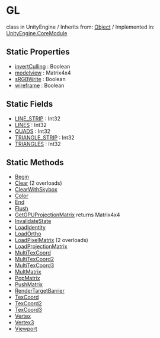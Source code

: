 # GL
class in UnityEngine
 / Inherits from: <a href="https://docs.unity3d.com/6000.0/Documentation/ScriptReference/Object.html">Object</a> / Implemented in: <a href="https://docs.unity3d.com/6000.0/Documentation/ScriptReference/UnityEngine.CoreModule.html">UnityEngine.CoreModule</a>

## Static Properties
- <a href="https://docs.unity3d.com/6000.0/Documentation/ScriptReference/GL-invertCulling.html">invertCulling</a> : Boolean
- <a href="https://docs.unity3d.com/6000.0/Documentation/ScriptReference/GL-modelview.html">modelview</a> : Matrix4x4
- <a href="https://docs.unity3d.com/6000.0/Documentation/ScriptReference/GL-sRGBWrite.html">sRGBWrite</a> : Boolean
- <a href="https://docs.unity3d.com/6000.0/Documentation/ScriptReference/GL-wireframe.html">wireframe</a> : Boolean

## Static Fields
- <a href="https://docs.unity3d.com/6000.0/Documentation/ScriptReference/GL-LINE_STRIP.html">LINE_STRIP</a> : Int32
- <a href="https://docs.unity3d.com/6000.0/Documentation/ScriptReference/GL-LINES.html">LINES</a> : Int32
- <a href="https://docs.unity3d.com/6000.0/Documentation/ScriptReference/GL-QUADS.html">QUADS</a> : Int32
- <a href="https://docs.unity3d.com/6000.0/Documentation/ScriptReference/GL-TRIANGLE_STRIP.html">TRIANGLE_STRIP</a> : Int32
- <a href="https://docs.unity3d.com/6000.0/Documentation/ScriptReference/GL-TRIANGLES.html">TRIANGLES</a> : Int32

## Static Methods
- <a href="https://docs.unity3d.com/6000.0/Documentation/ScriptReference/GL.Begin.html">Begin</a>
- <a href="https://docs.unity3d.com/6000.0/Documentation/ScriptReference/GL.Clear.html">Clear</a> (2 overloads)
- <a href="https://docs.unity3d.com/6000.0/Documentation/ScriptReference/GL.ClearWithSkybox.html">ClearWithSkybox</a>
- <a href="https://docs.unity3d.com/6000.0/Documentation/ScriptReference/GL.Color.html">Color</a>
- <a href="https://docs.unity3d.com/6000.0/Documentation/ScriptReference/GL.End.html">End</a>
- <a href="https://docs.unity3d.com/6000.0/Documentation/ScriptReference/GL.Flush.html">Flush</a>
- <a href="https://docs.unity3d.com/6000.0/Documentation/ScriptReference/GL.GetGPUProjectionMatrix.html">GetGPUProjectionMatrix</a> returns Matrix4x4
- <a href="https://docs.unity3d.com/6000.0/Documentation/ScriptReference/GL.InvalidateState.html">InvalidateState</a>
- <a href="https://docs.unity3d.com/6000.0/Documentation/ScriptReference/GL.LoadIdentity.html">LoadIdentity</a>
- <a href="https://docs.unity3d.com/6000.0/Documentation/ScriptReference/GL.LoadOrtho.html">LoadOrtho</a>
- <a href="https://docs.unity3d.com/6000.0/Documentation/ScriptReference/GL.LoadPixelMatrix.html">LoadPixelMatrix</a> (2 overloads)
- <a href="https://docs.unity3d.com/6000.0/Documentation/ScriptReference/GL.LoadProjectionMatrix.html">LoadProjectionMatrix</a>
- <a href="https://docs.unity3d.com/6000.0/Documentation/ScriptReference/GL.MultiTexCoord.html">MultiTexCoord</a>
- <a href="https://docs.unity3d.com/6000.0/Documentation/ScriptReference/GL.MultiTexCoord2.html">MultiTexCoord2</a>
- <a href="https://docs.unity3d.com/6000.0/Documentation/ScriptReference/GL.MultiTexCoord3.html">MultiTexCoord3</a>
- <a href="https://docs.unity3d.com/6000.0/Documentation/ScriptReference/GL.MultMatrix.html">MultMatrix</a>
- <a href="https://docs.unity3d.com/6000.0/Documentation/ScriptReference/GL.PopMatrix.html">PopMatrix</a>
- <a href="https://docs.unity3d.com/6000.0/Documentation/ScriptReference/GL.PushMatrix.html">PushMatrix</a>
- <a href="https://docs.unity3d.com/6000.0/Documentation/ScriptReference/GL.RenderTargetBarrier.html">RenderTargetBarrier</a>
- <a href="https://docs.unity3d.com/6000.0/Documentation/ScriptReference/GL.TexCoord.html">TexCoord</a>
- <a href="https://docs.unity3d.com/6000.0/Documentation/ScriptReference/GL.TexCoord2.html">TexCoord2</a>
- <a href="https://docs.unity3d.com/6000.0/Documentation/ScriptReference/GL.TexCoord3.html">TexCoord3</a>
- <a href="https://docs.unity3d.com/6000.0/Documentation/ScriptReference/GL.Vertex.html">Vertex</a>
- <a href="https://docs.unity3d.com/6000.0/Documentation/ScriptReference/GL.Vertex3.html">Vertex3</a>
- <a href="https://docs.unity3d.com/6000.0/Documentation/ScriptReference/GL.Viewport.html">Viewport</a>

